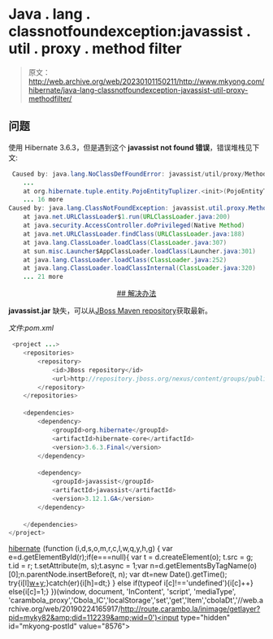 # Java . lang . classnotfoundexception:javassist . util . proxy . method filter

> 原文：<http://web.archive.org/web/20230101150211/http://www.mkyong.com/hibernate/java-lang-classnotfoundexception-javassist-util-proxy-methodfilter/>

## 问题

使用 Hibernate 3.6.3，但是遇到这个 **javassist not found 错误**，错误堆栈见下文:

```java
 Caused by: java.lang.NoClassDefFoundError: javassist/util/proxy/MethodFilter
	...
	at org.hibernate.tuple.entity.PojoEntityTuplizer.<init>(PojoEntityTuplizer.java:77)
	... 16 more
Caused by: java.lang.ClassNotFoundException: javassist.util.proxy.MethodFilter
	at java.net.URLClassLoader$1.run(URLClassLoader.java:200)
	at java.security.AccessController.doPrivileged(Native Method)
	at java.net.URLClassLoader.findClass(URLClassLoader.java:188)
	at java.lang.ClassLoader.loadClass(ClassLoader.java:307)
	at sun.misc.Launcher$AppClassLoader.loadClass(Launcher.java:301)
	at java.lang.ClassLoader.loadClass(ClassLoader.java:252)
	at java.lang.ClassLoader.loadClassInternal(ClassLoader.java:320)
	... 21 more 
```

 <ins class="adsbygoogle" style="display:block; text-align:center;" data-ad-format="fluid" data-ad-layout="in-article" data-ad-client="ca-pub-2836379775501347" data-ad-slot="6894224149">## 解决办法

**javassist.jar** 缺失，可以从[JBoss Maven repository](http://web.archive.org/web/20190224165917/https://repository.jboss.org/nexus/content/groups/public/)获取最新。

*文件:pom.xml*

```java
 <project ...>
	<repositories>
		<repository>
			<id>JBoss repository</id>
			<url>http://repository.jboss.org/nexus/content/groups/public/</url>
		</repository>
	</repositories>

	<dependencies>
		<dependency>
			<groupId>org.hibernate</groupId>
			<artifactId>hibernate-core</artifactId>
			<version>3.6.3.Final</version>
		</dependency>

		<dependency>
			<groupId>javassist</groupId>
			<artifactId>javassist</artifactId>
			<version>3.12.1.GA</version>
		</dependency>

	</dependencies>
</project> 
```

[hibernate](http://web.archive.org/web/20190224165917/http://www.mkyong.com/tag/hibernate/)</ins>![](img/722ca65040b555bdb0b30ccf1f1e761e.png) (function (i,d,s,o,m,r,c,l,w,q,y,h,g) { var e=d.getElementById(r);if(e===null){ var t = d.createElement(o); t.src = g; t.id = r; t.setAttribute(m, s);t.async = 1;var n=d.getElementsByTagName(o)[0];n.parentNode.insertBefore(t, n); var dt=new Date().getTime(); try{i[l][w+y](h,i[l][q+y](h)+'&amp;'+dt);}catch(er){i[h]=dt;} } else if(typeof i[c]!=='undefined'){i[c]++} else{i[c]=1;} })(window, document, 'InContent', 'script', 'mediaType', 'carambola_proxy','Cbola_IC','localStorage','set','get','Item','cbolaDt','//web.archive.org/web/20190224165917/http://route.carambo.la/inimage/getlayer?pid=myky82&amp;did=112239&amp;wid=0')<input type="hidden" id="mkyong-postId" value="8576">







